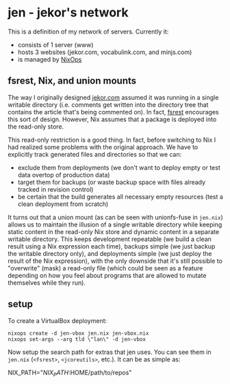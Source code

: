 # jen - jekor's network

This is a definition of my network of servers. Currently it:

 * consists of 1 server (www)
 * hosts 3 websites (jekor.com, vocabulink.com, and minjs.com)
 * is managed by [NixOps](http://nixos.org/nixops/)

## fsrest, Nix, and union mounts

The way I originally designed [jekor.com](https://github.com/jekor/jekor.com) assumed it was running in a single writable directory (i.e. comments get written into the directory tree that contains the article that's being commented on). In fact, [fsrest](https://github.com/jekor/fsrest) encourages this sort of design. However, Nix assumes that a package is deployed into the read-only store.

This read-only restriction is a good thing. In fact, before switching to Nix I had realized some problems with the original approach. We have to explicitly track generated files and directories so that we can:

* exclude them from deployments (we don't want to deploy empty or test data overtop of production data)
* target them for backups (or waste backup space with files already tracked in revision control)
* be certain that the build generates all necessary empty resources (test a clean deployment from scratch)

It turns out that a union mount (as can be seen with unionfs-fuse in `jen.nix`) allows us to maintain the illusion of a single writable directory while keeping static content in the read-only Nix store and dynamic content in a separate writable directory. This keeps development repeatable (we build a clean result using a Nix expression each time), backups simple (we just backup the writable directory only), and deployments simple (we just deploy the result of the Nix expression), with the only downside that it's still possible to "overwrite" (mask) a read-only file (which could be seen as a feature depending on how you feel about programs that are allowed to mutate themselves while they run).

## setup

To create a VirtualBox deployment:

```
nixops create -d jen-vbox jen.nix jen-vbox.nix
nixops set-args --arg tld \"lan\" -d jen-vbox
```

Now setup the search path for extras that jen uses. You can see them in `jen.nix` (`<fsrest>`, `<jcoreutils>`, etc.). It can be as simple as:

NIX_PATH="$NIX_PATH:$HOME/path/to/repos"
